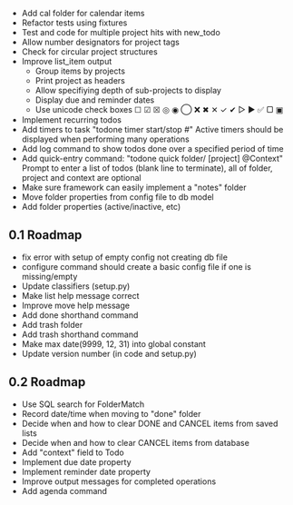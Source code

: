 - Add cal folder for calendar items
- Refactor tests using fixtures
- Test and code for multiple project hits with new_todo
- Allow number designators for project tags
- Check for circular project structures
- Improve list_item output
  * Group items by projects
  * Print project as headers
  * Allow specifiying depth of sub-projects to display
  * Display due and reminder dates
  * Use unicode check boxes ☐ ☑ ☒ ◎ ◉  ◯ ❌ ✖ ✕ ✓ ✔  ▷ ► ✅  ▢ ▣
- Implement recurring todos
- Add timers to task "todone timer start/stop #"
  Active timers should be displayed when performing many operations
- Add log command to show todos done over a specified period of time
- Add quick-entry command: "todone quick folder/ [project] @Context"
  Prompt to enter a list of todos (blank line to terminate),
  all of folder, project and context are optional
- Make sure framework can easily implement a "notes" folder
- Move folder properties from config file to db model
- Add folder properties (active/inactive, etc)

0.1 Roadmap
-----------
- fix error with setup of empty config not creating db file
- configure command should create a basic config file if one is missing/empty
- Update classifiers (setup.py)
- Make list help message correct
- Improve move help message
- Add done shorthand command
- Add trash folder
- Add trash shorthand command
- Make max date(9999, 12, 31) into global constant
- Update version number (in code and setup.py)

0.2 Roadmap
-----------
- Use SQL search for FolderMatch
- Record date/time when moving to "done" folder
- Decide when and how to clear DONE and CANCEL items from saved lists
- Decide when and how to clear CANCEL items from database
- Add "context" field to Todo
- Implement due date property
- Implement reminder date property
- Improve output messages for completed operations
- Add agenda command
